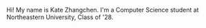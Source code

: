 Hi! My name is Kate Zhangchen.
I'm a Computer Science student at Northeastern University, Class of '28.
